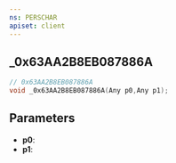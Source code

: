 ```yaml
---
ns: PERSCHAR
apiset: client
---
```

## _0x63AA2B8EB087886A

```c
// 0x63AA2B8EB087886A
void _0x63AA2B8EB087886A(Any p0,Any p1);
```


## Parameters
* **p0**:
* **p1**: